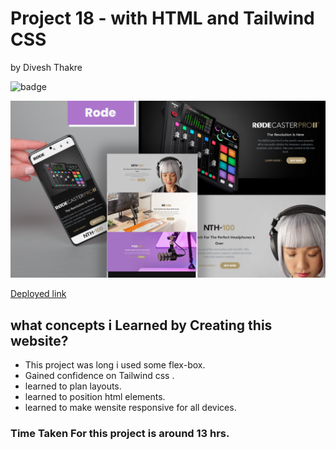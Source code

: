 # Project 18 - with HTML and Tailwind CSS

by Divesh Thakre


 ![badge](https://img.shields.io/badge/Project-18-blue)


![preview](./images/Rode.png)

[Deployed link ](https://divesh18.netlify.app/)

## what concepts i Learned by Creating this website?

- This project was long i used some flex-box.
- Gained confidence on Tailwind css .
- learned to plan layouts.
- learned to position html elements.
- learned to make wensite responsive for all devices.



### Time Taken For this project is around 13 hrs.
